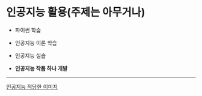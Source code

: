 # 인공지능 활용(주제는 아무거나)

+ 파이썬 학습
- 인공지능 이론 학습
* 인공지능 실습
+ __인공지능 작품 하나 개발__

---

[인공지능 적당한 이미지](https://search.pstatic.net/common/?src=http%3A%2F%2Fblogfiles.naver.net%2FMjAyMTExMTdfMTkw%2FMDAxNjM3MTQ2OTMyNDc5.4vaeCkm4rprsEEDzVzpgbwNtN5GZMcHY4mlo196qNusg.cvF2CaqKVmX5zz6xiv4BgkojgCH0eJUIgdq6Mr_0Hpwg.JPEG.loa-consulting-group%2F3.jpg&type=sc960_832)

